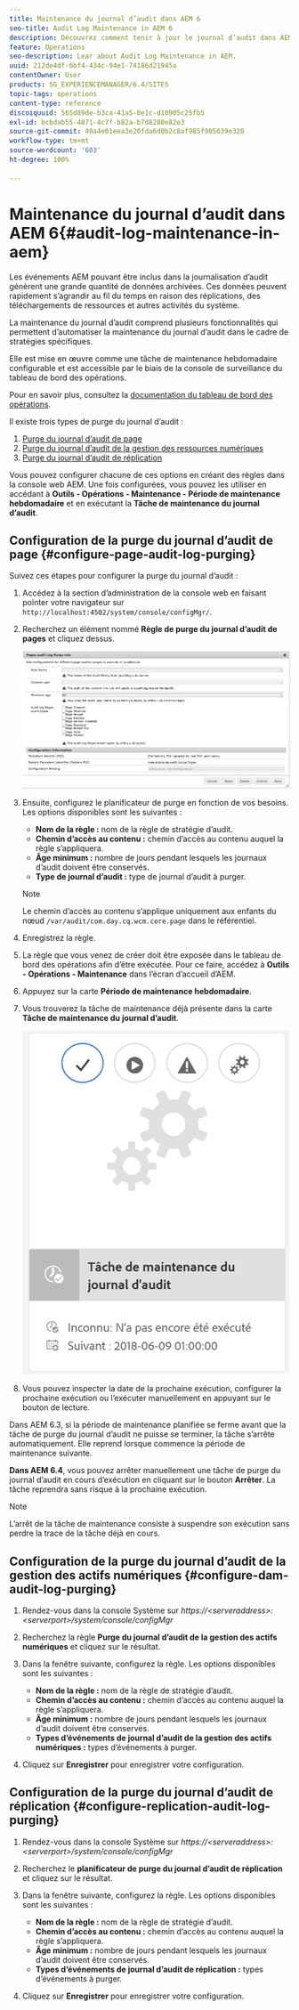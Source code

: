 ```yaml
---
title: Maintenance du journal d’audit dans AEM 6
seo-title: Audit Log Maintenance in AEM 6
description: Découvrez comment tenir à jour le journal d’audit dans AEM.
feature: Operations
seo-description: Lear about Audit Log Maintenance in AEM.
uuid: 212de4df-6bf4-434c-94e1-74186d21945a
contentOwner: User
products: SG_EXPERIENCEMANAGER/6.4/SITES
topic-tags: operations
content-type: reference
discoiquuid: 565d89de-b3ca-41a5-8e1c-d10905c25fb5
exl-id: bcbdab55-4871-4c7f-b82a-b7d8280e82e3
source-git-commit: 40a4e01eea3e20fda6d0b2c8af985f905039e320
workflow-type: tm+mt
source-wordcount: '603'
ht-degree: 100%

---
```


# Maintenance du journal d’audit dans AEM 6{#audit-log-maintenance-in-aem}

Les événements AEM pouvant être inclus dans la journalisation d’audit génèrent une grande quantité de données archivées. Ces données peuvent rapidement s’agrandir au fil du temps en raison des réplications, des téléchargements de ressources et autres activités du système.

La maintenance du journal d’audit comprend plusieurs fonctionnalités qui permettent d’automatiser la maintenance du journal d’audit dans le cadre de stratégies spécifiques.

Elle est mise en œuvre comme une tâche de maintenance hebdomadaire configurable et est accessible par le biais de la console de surveillance du tableau de bord des opérations.

Pour en savoir plus, consultez la [documentation du tableau de bord des opérations](/help/sites-administering/operations-dashboard.md).

Il existe trois types de purge du journal d’audit :

1. [Purge du journal d’audit de page](/help/sites-administering/operations-audit-log.md#configure-page-audit-log-purging)
1. [Purge du journal d’audit de la gestion des ressources numériques](/help/sites-administering/operations-audit-log.md#configure-dam-audit-log-purging)
1. [Purge du journal d’audit de réplication](/help/sites-administering/operations-audit-log.md#configure-replication-audit-log-purging)

Vous pouvez configurer chacune de ces options en créant des règles dans la console web AEM. Une fois configurées, vous pouvez les utiliser en accédant à **Outils - Opérations - Maintenance - Période de maintenance hebdomadaire** et en exécutant la **Tâche de maintenance du journal d’audit**.

## Configuration de la purge du journal d’audit de page {#configure-page-audit-log-purging}

Suivez ces étapes pour configurer la purge du journal d’audit :

1. Accédez à la section d’administration de la console web en faisant pointer votre navigateur sur `http://localhost:4502/system/console/configMgr/`.

1. Recherchez un élément nommé **Règle de purge du journal d’audit de pages** et cliquez dessus.

   ![chlimage_1-365](assets/chlimage_1-365.png)

1. Ensuite, configurez le planificateur de purge en fonction de vos besoins. Les options disponibles sont les suivantes :

   * **Nom de la règle :** nom de la règle de stratégie d’audit.
   * **Chemin d’accès au contenu :** chemin d’accès au contenu auquel la règle s’appliquera.
   * **Âge minimum :** nombre de jours pendant lesquels les journaux d’audit doivent être conservés.
   * **Type de journal d’audit :** type de journal d’audit à purger.

   >[!NOTE]
   >
   >Le chemin d’accès au contenu s’applique uniquement aux enfants du nœud `/var/audit/com.day.cq.wcm.core.page` dans le référentiel.

1. Enregistrez la règle.
1. La règle que vous venez de créer doit être exposée dans le tableau de bord des opérations afin d’être exécutée. Pour ce faire, accédez à **Outils - Opérations - Maintenance** dans l’écran d’accueil d’AEM.

1. Appuyez sur la carte **Période de maintenance hebdomadaire**.

1. Vous trouverez la tâche de maintenance déjà présente dans la carte **Tâche de maintenance du journal d’audit**.

   ![chlimage_1-366](assets/chlimage_1-366.png)

1. Vous pouvez inspecter la date de la prochaine exécution, configurer la prochaine exécution ou l’exécuter manuellement en appuyant sur le bouton de lecture.

Dans AEM 6.3, si la période de maintenance planifiée se ferme avant que la tâche de purge du journal d’audit ne puisse se terminer, la tâche s’arrête automatiquement. Elle reprend lorsque commence la période de maintenance suivante.

**Dans AEM 6.4**, vous pouvez arrêter manuellement une tâche de purge du journal d’audit en cours d’exécution en cliquant sur le bouton **Arrêter**. La tâche reprendra sans risque à la prochaine exécution.

>[!NOTE]
>
>L’arrêt de la tâche de maintenance consiste à suspendre son exécution sans perdre la trace de la tâche déjà en cours.

## Configuration de la purge du journal d’audit de la gestion des actifs numériques {#configure-dam-audit-log-purging}

1. Rendez-vous dans la console Système sur *https://&lt;serveraddress>:&lt;serverport>/system/console/configMgr*
1. Recherchez la règle **Purge du journal d’audit de la gestion des actifs numériques** et cliquez sur le résultat.
1. Dans la fenêtre suivante, configurez la règle. Les options disponibles sont les suivantes :

   * **Nom de la règle :** nom de la règle de stratégie d’audit.
   * **Chemin d’accès au contenu :** chemin d’accès au contenu auquel la règle s’appliquera.
   * **Âge minimum :** nombre de jours pendant lesquels les journaux d’audit doivent être conservés.
   * **Types d’événements de journal d’audit de la gestion des actifs numériques :** types d’événements à purger.

1. Cliquez sur **Enregistrer** pour enregistrer votre configuration.

## Configuration de la purge du journal d’audit de réplication  {#configure-replication-audit-log-purging}

1. Rendez-vous dans la console Système sur *https://&lt;serveraddress>:&lt;serverport>/system/console/configMgr*
1. Recherchez le **planificateur de purge du journal d’audit de réplication** et cliquez sur le résultat.
1. Dans la fenêtre suivante, configurez la règle. Les options disponibles sont les suivantes :

   * **Nom de la règle :** nom de la règle de stratégie d’audit.
   * **Chemin d’accès au contenu :** chemin d’accès au contenu auquel la règle s’appliquera.
   * **Âge minimum :** nombre de jours pendant lesquels les journaux d’audit doivent être conservés.
   * **Types d’événements de journal d’audit de réplication :** types d’événements à purger.

1. Cliquez sur **Enregistrer** pour enregistrer votre configuration.
